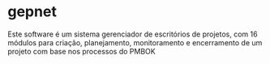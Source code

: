 # gepnet
Este software é um sistema gerenciador de escritórios de projetos, com 16 módulos para criação, planejamento, monitoramento e encerramento de um projeto com base nos processos do PMBOK
